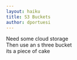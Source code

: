 ```yaml
---
layout: haiku
title: S3 Buckets
author: dportuesi
---
```


Need some cloud storage <br>
Then use an s three bucket <br>
its a piece of cake <br>
